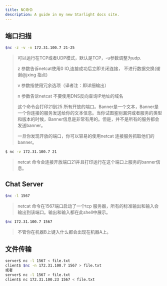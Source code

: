 ```yaml
---
title: NC命令
description: A guide in my new Starlight docs site.
---
```


## 端口扫描

```bash
$nc -z -v -n 172.31.100.7 21-25
```

> 可以运行在TCP或者UDP模式，默认是TCP，-u参数调整为udp.
> 
> z 参数告诉netcat使用0 IO,连接成功后立即关闭连接， 不进行数据交换(谢谢@jxing 指点)
> 
> v 参数指使用冗余选项（译者注：即详细输出）
> 
> n 参数告诉netcat 不要使用DNS反向查询IP地址的域名
> 
> 这个命令会打印21到25 所有开放的端口。Banner是一个文本，Banner是一个你连接的服务发送给你的文本信息。当你试图鉴别漏洞或者服务的类型和版本的时候，Banner信息是非常有用的。但是，并不是所有的服务都会发送banner。
> 
> 一旦你发现开放的端口，你可以容易的使用netcat 连接服务抓取他们的banner。

```bash
$ nc -v 172.31.100.7 21
```

> netcat 命令会连接开放端口21并且打印运行在这个端口上服务的banner信息。

## Chat Server

```bash
$nc -l 1567    
```

> netcat 命令在1567端口启动了一个tcp 服务器，所有的标准输出和输入会输出到该端口。输出和输入都在此shell中展示。

```bash
$nc 172.31.100.7 1567
```

> 不管你在机器B上键入什么都会出现在机器A上。

## 文件传输

```bash
server$ nc -l 1567 < file.txt
client$ $nc -n 172.31.100.7 1567 > file.txt
或者
server$ nc -l 1567 > file.txt
client$ nc 172.31.100.23 1567 < file.txt
```
